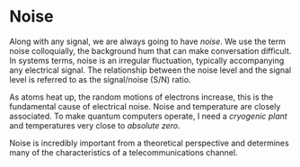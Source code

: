 # Noise

Along with any signal, we are always going to have _noise_. We use the term noise colloquially, the background hum that can make conversation difficult. In systems terms, noise is an irregular fluctuation, typically accompanying any electrical signal. The relationship between the noise level and the signal level is referred to as the signal/noise (S/N) ratio.

As atoms heat up, the random motions of electrons increase, this is the fundamental cause of electrical noise. Noise and temperature are closely associated. To make quantum computers operate, I need a _cryogenic plant_ and temperatures very close to _absolute zero_.

Noise is incredibly important from a theoretical perspective and determines many of the characteristics of a telecommunications channel.

